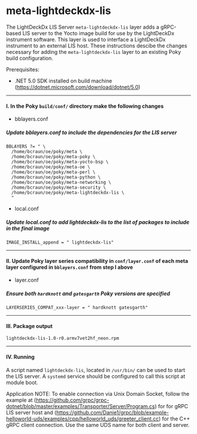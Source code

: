 # meta-lightdeckdx-lis  

The LightDeckDx LIS Server `meta-lightdeckdx-lis` layer adds a gRPC-based LIS server to the Yocto image build for use by the LightDeckDx instrument software. This layer is used to interface a LightDeckDx instrument to an external LIS host. These instructions descibe the changes necessary for adding the `meta-lightdeckdx-lis` layer to an existing Poky build configuration.  

Prerequisites:
* .NET 5.0 SDK installed on build machine  (https://dotnet.microsoft.com/download/dotnet/5.0)
 ---

#### I. In the Poky `build/conf/` directory make the following changes  

* bblayers.conf  
##### Update bblayers.conf to include the dependencies for the LIS server  
  
```
BBLAYERS ?= " \
  /home/bcraun/oe/poky/meta \
  /home/bcraun/oe/poky/meta-poky \
  /home/bcraun/oe/poky/meta-yocto-bsp \
  /home/bcraun/oe/poky/meta-oe \
  /home/bcraun/oe/poky/meta-perl \
  /home/bcraun/oe/poky/meta-python \
  /home/bcraun/oe/poky/meta-networking \
  /home/bcraun/oe/poky/meta-security \
  /home/bcraun/oe/poky/meta-lightdeckdx-lis \
  "
```  

* local.conf  
##### Update local.conf to add lightdeckdx-lis to the list of packages to include in the final image  

`IMAGE_INSTALL_append = " lightdeckdx-lis"`  

---
#### II. Update Poky layer series compatibility in `conf/layer.conf` of each meta layer configured in `bblayers.conf` from step I above 
* layer.conf  
##### Ensure both `hardknott` and `gatesgarth` Poky versions are specified 
`LAYERSERIES_COMPAT_xxx-layer = " hardknott gatesgarth"`  

---
#### III. Package output  
`lightdeckdx-lis-1.0-r0.armv7vet2hf_neon.rpm`  

---
#### IV. Running  
A script named `lightdeckdx-lis`, located in `/usr/bin/` can be used to start the LIS server. A `systemd` service should be configured to call this script at module boot.  

Application NOTE: To enable connection via Unix Domain Socket, follow the example at (https://github.com/grpc/grpc-dotnet/blob/master/examples/Transporter/Server/Program.cs) for for gRPC LIS server host and (https://github.com/Danie1/grpc/blob/example-helloworld-uds/examples/cpp/helloworld_uds/greeter_client.cc) for the C++ gRPC client connection. Use the same UDS name for both client and server.
